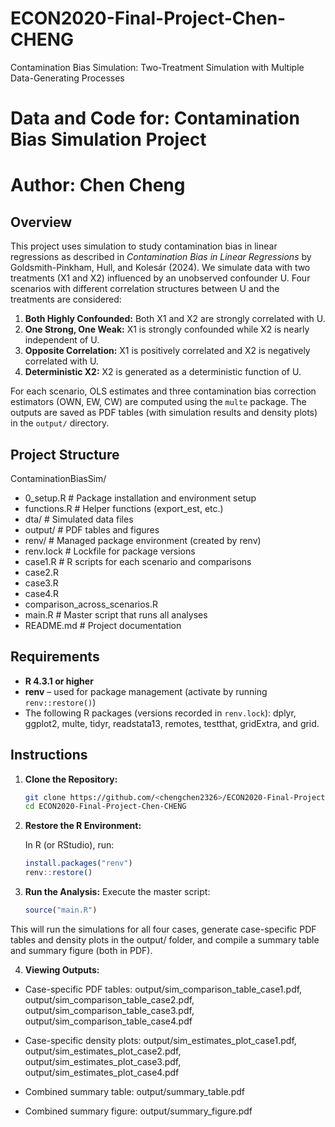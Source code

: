 # ECON2020-Final-Project-Chen-CHENG
Contamination Bias Simulation: Two-Treatment Simulation with Multiple Data-Generating Processes
# Data and Code for: Contamination Bias Simulation Project
# Author: Chen Cheng

## Overview

This project uses simulation to study contamination bias in linear regressions as described in *Contamination Bias in Linear Regressions* by Goldsmith-Pinkham, Hull, and Kolesár (2024). We simulate data with two treatments (X1 and X2) influenced by an unobserved confounder U. Four scenarios with different correlation structures between U and the treatments are considered:

1. **Both Highly Confounded:** Both X1 and X2 are strongly correlated with U.
2. **One Strong, One Weak:** X1 is strongly confounded while X2 is nearly independent of U.
3. **Opposite Correlation:** X1 is positively correlated and X2 is negatively correlated with U.
4. **Deterministic X2:** X2 is generated as a deterministic function of U.

For each scenario, OLS estimates and three contamination bias correction estimators (OWN, EW, CW) are computed using the `multe` package. The outputs are saved as PDF tables (with simulation results and density plots) in the `output/` directory.

## Project Structure
ContaminationBiasSim/ 
-  0_setup.R # Package installation and environment setup
-  functions.R # Helper functions (export_est, etc.)
-  dta/ # Simulated data files
-  output/ # PDF tables and figures
-  renv/ # Managed package environment (created by renv)
-  renv.lock # Lockfile for package versions
-  case1.R  # R scripts for each scenario and comparisons
-  case2.R  
-  case3.R  
-  case4.R  
-  comparison_across_scenarios.R 
-  main.R # Master script that runs all analyses 
-  README.md # Project documentation

## Requirements

- **R 4.3.1 or higher**
- **renv** – used for package management (activate by running `renv::restore()`)
- The following R packages (versions recorded in `renv.lock`): dplyr, ggplot2, multe, tidyr, readstata13, remotes, testthat, gridExtra, and grid.

## Instructions

1. **Clone the Repository:**

   ```bash
   git clone https://github.com/<chengchen2326>/ECON2020-Final-Project-Chen-CHENG.git
   cd ECON2020-Final-Project-Chen-CHENG
   
2. **Restore the R Environment:**

   In R (or RStudio), run:
   ```r
   install.packages("renv")
   renv::restore()

3. **Run the Analysis:**
   Execute the master script:
   ```r
   source("main.R")
   ```

This will run the simulations for all four cases, generate case-specific PDF tables and density plots in the output/ folder, and compile a summary table and summary figure (both in PDF).

4. **Viewing Outputs:**

- Case-specific PDF tables: output/sim_comparison_table_case1.pdf, output/sim_comparison_table_case2.pdf, output/sim_comparison_table_case3.pdf, output/sim_comparison_table_case4.pdf

- Case-specific density plots: output/sim_estimates_plot_case1.pdf, output/sim_estimates_plot_case2.pdf, output/sim_estimates_plot_case3.pdf, output/sim_estimates_plot_case4.pdf

- Combined summary table: output/summary_table.pdf

- Combined summary figure: output/summary_figure.pdf

   
